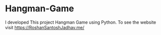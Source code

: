 # Hangman-Game
I developed This project Hangman Game using Python. To see the website visit https://RoshanSantoshJadhav.me/

